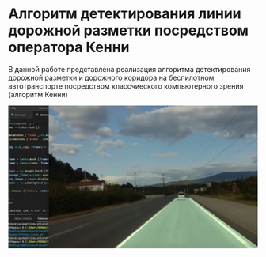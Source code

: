# Алгоритм детектирования линии дорожной разметки посредством оператора Кенни

В данной работе представлена реализация алгоритма детектирования дорожной разметки и дорожного коридора на беспилотном автотранспорте посредством классчиеского компьютерного зрения (алгоритм Кенни)


![alt text](Result.jpg)


